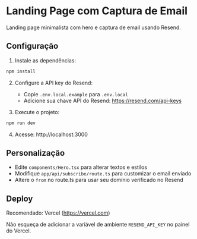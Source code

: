 # Landing Page com Captura de Email

Landing page minimalista com hero e captura de email usando Resend.

## Configuração

1. Instale as dependências:
```bash
npm install
```

2. Configure a API key do Resend:
   - Copie `.env.local.example` para `.env.local`
   - Adicione sua chave API do Resend: https://resend.com/api-keys

3. Execute o projeto:
```bash
npm run dev
```

4. Acesse: http://localhost:3000

## Personalização

- Edite `components/Hero.tsx` para alterar textos e estilos
- Modifique `app/api/subscribe/route.ts` para customizar o email enviado
- Altere o `from` no route.ts para usar seu domínio verificado no Resend

## Deploy

Recomendado: Vercel (https://vercel.com)

Não esqueça de adicionar a variável de ambiente `RESEND_API_KEY` no painel do Vercel.
